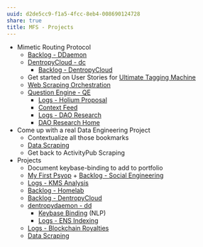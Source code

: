 ```yaml
---
uuid: d2de5cc9-f1a5-4fcc-8eb4-008690124728
share: true
title: MFS - Projects
---
```

* Mimetic Routing Protocol
	* [Backlog - DDaemon](/7621dfbb-6988-4e80-9836-a8011f664099)
	* [DentropyCloud - dc](/53b4819a-70af-4a7d-be7f-c79d3b1fa40a)
		* [Backlog - DentropyCloud](/4e71511d-083c-4683-adb1-617be0f9f5be)
	* Get started on User Stories for [Ultimate Tagging Machine](/163c0664-6ffd-4777-9dca-ece7754d44c0)
	* [Web Scraping Orchestration](/dd43be98-5e8e-45b2-b279-6cfb7474bba9)
	* [Question Engine - QE](/cc5cc49d-f554-4f29-b31a-b8789688e6a3)
		* [Logs - Holium Proposal](/c80871f3-af43-45f8-a562-d84fdd046608)
		* [Context Feed](/645edce8-3a74-423c-a889-6fec0c1beaa9)
		* [Logs - DAO Research](/2fa7bcd5-8775-45f7-b6df-e86977b335f9)
		* [DAO Research Home](/63b4f695-2c15-4f11-bf8c-ac9b75d8f6a7)
* Come up with a real Data Engineering Project
	* Contextualize all those bookmarks
	* [Data Scraping](/undefined)
	* Get back to ActivityPub Scraping
* Projects
	* Document keybase-binding to add to portfolio
	* [My First Psyop](/undefined) + [Backlog - Social Engineering](/undefined)
	* [Logs - KMS Analysis](/b9ca9c26-5838-498b-9081-2ca3a77ce22f)
	* [Backlog - Homelab](/undefined)
	* [Backlog - DentropyCloud](/4e71511d-083c-4683-adb1-617be0f9f5be)
	* [dentropydaemon - dd](/074834fe-d249-470e-8349-0298a0b0efe7)
		* [Keybase Binding](/3ff1df10-10b8-4206-b9b2-3bbad4b748d5) (NLP)
		* [Logs - ENS Indexing](/3bbb81b1-154a-494f-acdf-781ad8ff35cf)
	* [Logs - Blockchain Royalties](/2e191352-0a11-410d-b4a5-50574257b3d6)
	* [Data Scraping](/undefined)